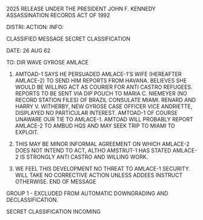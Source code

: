 2025 RELEASE UNDER THE PRESIDENT JOHN F. KENNEDY ASSASSINATION RECORDS ACT OF 1992

DISTRI:
ACTION:
INFO:

CLASSIFIED MESSAGE
SECRET
CLASSIFICATION

DATE: 26 AUG 62

TO: DIR WAVE
GYROSE AMLACE

1. AMTOAD-1 SAYS HE PERSUADED AMLACE-1'S WIFE (HEREAFTER AMLACE-2)
TO SEND HIM REPORTS FROM HAVANA. BELIEVES SHE WOULD BE WILLING ACT AS
COURIER FOR ANTI CASTRO REFUGEES. REPORTS TO BE SENT VIA DIP POUCH
TO MARIA C. NIEMEYER (NO RECORD STATION FILES) OF BRAZIL CONSULATE
MIAMI. RENARD AND HARRY V. WITHERBY, NEW GYROSE CASE OFFICER VICE
ANDRIETTE, DISPLAYED NO PARTICULAR INTEREST. AMTOAD-1 OF COURSE UNAWARE
OUR TIE TO AMLACE-1. AMTOAD WILL PROBABLY REPORT AMLACE-2
TO AMBUD HQS AND MAY SEEK TRIP TO MIAMI TO EXPLOIT.

2. THIS MAY BE MINOR INFORMAL AGREEMENT ON WHICH AMLACE-2
DOES NOT INTEND TO ACT, ALTHO AMSTRUT-1 HAS STATED AMLACE-2 IS
STRONGLY ANTI CASTRO AND WILLING WORK.

3. WE FEEL THIS DEVELOPMENT NO THREAT TO AMLACE-1 SECURITY.
WILL TAKE NO CORRECTIVE ACTION UNLESS ADDEES INSTRUCT OTHERWISE.
END OF MESSAGE

GROUP 1 - EXCLUDED FROM AUTOMATIC DOWNGRADING AND DECLASSIFICATION.

SECRET
CLASSIFICATION
INCOMING

